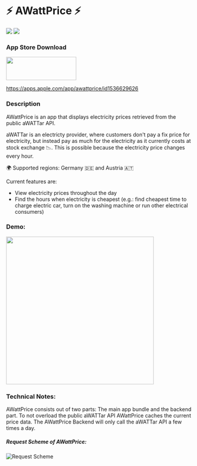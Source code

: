 # ⚡️ AWattPrice ⚡️

<p>
    <img src="https://img.shields.io/github/last-commit/sp4c38/AWattPrice?label=last%20modified" />
    <img src="https://img.shields.io/tokei/lines/github/sp4c38/AWattPrice?label=total%20lines%20of%20code" />
</p>

### App Store Download
<a href="https://apps.apple.com/app/awattprice/id1536629626"><img src="https://raw.githubusercontent.com/sp4c38/AWattPrice/master/readme_assets/download_button.png" width=190 height=63></img></a>  <a style="color:blue;" href="https://apps.apple.com/app/awattprice/id1536629626" target="_blank">

https://apps.apple.com/app/awattprice/id1536629626</a>

### Description

AWattPrice is an app that displays electricity prices retrieved from the public aWATTar API.

aWATTar is an electricty provider, where customers don't pay a fix price for electricity, but instead pay as much for the electricity as it currently costs at stock exchange 📉. This is possible because the electricity price changes every hour.

🌍 Supported regions: Germany 🇩🇪 and Austria 🇦🇹

Current features are:

* View electricity prices throughout the day
* Find the hours when electricity is cheapest (e.g.: find cheapest time to charge electric car, turn on the washing machine or run other electrical consumers)

### Demo:
<img src="https://github.com/sp4c38/AWattPrice/blob/master/readme_assets/demo.gif" width="400"/>

### Technical Notes:
AWattPrice consists out of two parts: The main app bundle and the backend part.
To not overload the public aWATTar API AWattPrice caches the current price data. The AWattPrice Backend will only call the aWATTar API a few times a day.

##### Request Scheme of AWattPrice:
![Request Scheme](https://github.com/sp4c38/AWattPrice/blob/master/readme_assets/request_scheme.png)
